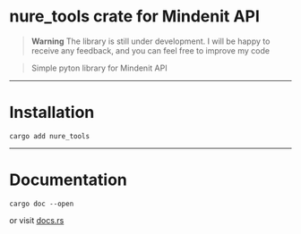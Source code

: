 # nure_tools crate for Mindenit API
> **Warning**
> The library is still under development. I will be happy to receive any feedback, and you can feel free to improve my code

> Simple pyton library for Mindenit API
****************************************************************
# Installation
```shell
cargo add nure_tools
```
****************************************************************

# Documentation
```shell
cargo doc --open
```
or visit [docs.rs](https://docs.rs/nure_tools/latest/nure_tools/)
